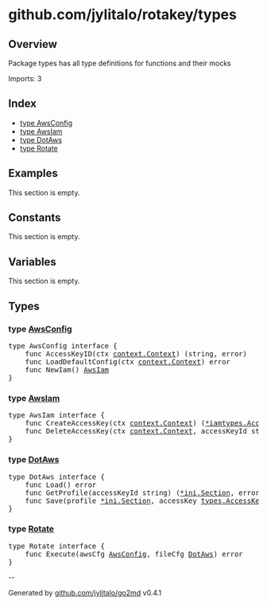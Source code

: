 # github.com/jylitalo/rotakey/types

## Overview
Package types has all type definitions for functions and their mocks

Imports: 3

## Index
- [type AwsConfig](#type-awsconfig)
- [type AwsIam](#type-awsiam)
- [type DotAws](#type-dotaws)
- [type Rotate](#type-rotate)

## Examples

This section is empty.

## Constants

This section is empty.

## Variables
This section is empty.
## Types
### type [AwsConfig](./aws.go#L5)

<pre>
type AwsConfig interface {
    func AccessKeyID(ctx <a href="https://pkg.go.dev/context#Context">context.Context</a>) (string, error)
    func LoadDefaultConfig(ctx <a href="https://pkg.go.dev/context#Context">context.Context</a>) error
    func NewIam() <a href="#type-awsiam">AwsIam</a>
}
</pre>
### type [AwsIam](./aws_iam.go#L9)

<pre>
type AwsIam interface {
    func CreateAccessKey(ctx <a href="https://pkg.go.dev/context#Context">context.Context</a>) (<a href="https://pkg.go.dev/github.com/aws/aws-sdk-go-v2/service/iam/types#AccessKey">*iamtypes.AccessKey</a>, error)
    func DeleteAccessKey(ctx <a href="https://pkg.go.dev/context#Context">context.Context</a>, accessKeyId string) error
}
</pre>
### type [DotAws](./dotaws.go#L8)

<pre>
type DotAws interface {
    func Load() error
    func GetProfile(accessKeyId string) (<a href="https://pkg.go.dev/ini#Section">*ini.Section</a>, error)
    func Save(profile <a href="https://pkg.go.dev/ini#Section">*ini.Section</a>, accessKey <a href="https://pkg.go.dev/github.com/aws/aws-sdk-go-v2/service/iam/types#AccessKey">types.AccessKey</a>) error
}
</pre>
### type [Rotate](./rotate.go#L3)

<pre>
type Rotate interface {
    func Execute(awsCfg <a href="#type-awsconfig">AwsConfig</a>, fileCfg <a href="#type-dotaws">DotAws</a>) error
}
</pre>

--

Generated by [github.com/jylitalo/go2md](https://github.com/jylitalo/go2md/) v0.4.1

